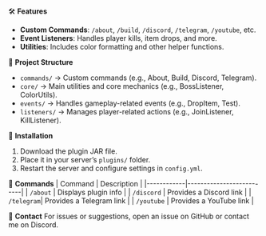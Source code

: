 
🛠️ **Features**
- **Custom Commands**: `/about`, `/build`, `/discord`, `/telegram`, `/youtube`, etc.
- **Event Listeners**: Handles player kills, item drops, and more.
- **Utilities**: Includes color formatting and other helper functions.

📂 **Project Structure**
- `commands/` → Custom commands (e.g., About, Build, Discord, Telegram).
- `core/` → Main utilities and core mechanics (e.g., BossListener, ColorUtils).
- `events/` → Handles gameplay-related events (e.g., DropItem, Test).
- `listeners/` → Manages player-related actions (e.g., JoinListener, KillListener).

🚀 **Installation**
1. Download the plugin JAR file.
2. Place it in your server’s `plugins/` folder.
3. Restart the server and configure settings in `config.yml`.

📌 **Commands**
| Command    | Description              |
|------------|--------------------------|
| `/about`   | Displays plugin info     |
| `/discord` | Provides a Discord link  |
| `/telegram`| Provides a Telegram link |
| `/youtube` | Provides a YouTube link  |

🔗 **Contact**
For issues or suggestions, open an issue on GitHub or contact me on Discord.
